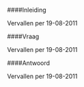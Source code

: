 <meta http-equiv='Content-Type' content='text/html; charset=utf-8' />


####Inleiding

Vervallen per 19-08-2011 

####Vraag

Vervallen per 19-08-2011 

####Antwoord

Vervallen per 19-08-2011 

